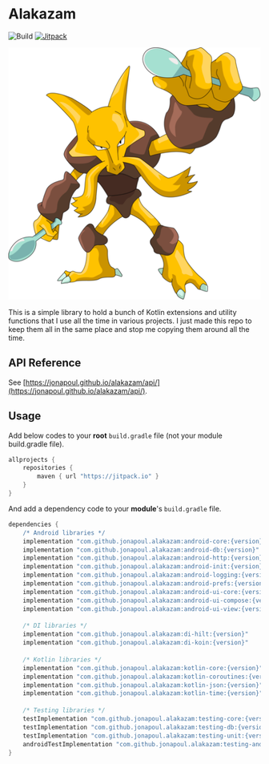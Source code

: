 # Alakazam

![Build](https://github.com/jonapoul/alakazam/actions/workflows/actions.yml/badge.svg)
[![Jitpack](https://jitpack.io/v/jonapoul/alakazam.svg)](https://jitpack.io/#jonapoul/alakazam)

![Alakazam](img/alakazam.png)

This is a simple library to hold a bunch of Kotlin extensions and utility functions that I use all the time in various
projects. I just made this repo to keep them all in the same place and stop me copying them around all the time.

## API Reference

See [https://jonapoul.github.io/alakazam/api/](https://jonapoul.github.io/alakazam/api/).

## Usage

Add below codes to your **root** `build.gradle` file (not your module build.gradle file).

```gradle
allprojects {
    repositories {
        maven { url "https://jitpack.io" }
    }
}
```

And add a dependency code to your **module**'s `build.gradle` file.

```gradle
dependencies {
    /* Android libraries */
    implementation "com.github.jonapoul.alakazam:android-core:{version}"
    implementation "com.github.jonapoul.alakazam:android-db:{version}"
    implementation "com.github.jonapoul.alakazam:android-http:{version}"
    implementation "com.github.jonapoul.alakazam:android-init:{version}"
    implementation "com.github.jonapoul.alakazam:android-logging:{version}"
    implementation "com.github.jonapoul.alakazam:android-prefs:{version}"
    implementation "com.github.jonapoul.alakazam:android-ui-core:{version}"
    implementation "com.github.jonapoul.alakazam:android-ui-compose:{version}"
    implementation "com.github.jonapoul.alakazam:android-ui-view:{version}"
    
    /* DI libraries */
    implementation "com.github.jonapoul.alakazam:di-hilt:{version}"
    implementation "com.github.jonapoul.alakazam:di-koin:{version}"
        
    /* Kotlin libraries */
    implementation "com.github.jonapoul.alakazam:kotlin-core:{version}"
    implementation "com.github.jonapoul.alakazam:kotlin-coroutines:{version}"
    implementation "com.github.jonapoul.alakazam:kotlin-json:{version}"
    implementation "com.github.jonapoul.alakazam:kotlin-time:{version}"

    /* Testing libraries */
    testImplementation "com.github.jonapoul.alakazam:testing-core:{version}"
    testImplementation "com.github.jonapoul.alakazam:testing-db:{version}"
    testImplementation "com.github.jonapoul.alakazam:testing-unit:{version}"
    androidTestImplementation "com.github.jonapoul.alakazam:testing-android:{version}"
}
```
